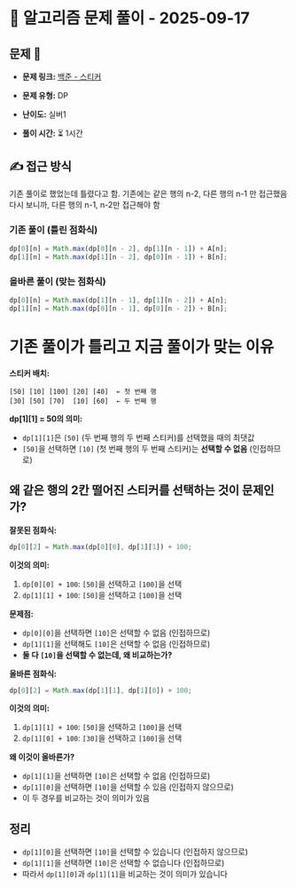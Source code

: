 # 📝 알고리즘 문제 풀이 - 2025-09-17

## 문제 📖

- **문제 링크:** [백준 - 스티커](https://www.acmicpc.net/problem/9465)

- **문제 유형:** DP

- **난이도:** 실버1

- **풀이 시간:** ⏳ 1시간

## ✍ 접근 방식

기존 풀이로 했었는데 틀렸다고 함.
기존에는 같은 행의 n-2, 다른 행의 n-1 만 접근했음
다시 보니까, 다른 행의 n-1, n-2만 접근해야 함

### 기존 풀이 (틀린 점화식)

```javascript
dp[0][n] = Math.max(dp[0][n - 2], dp[1][n - 1]) + A[n];
dp[1][n] = Math.max(dp[1][n - 2], dp[0][n - 1]) + B[n];
```

### 올바른 풀이 (맞는 점화식)

```javascript
dp[0][n] = Math.max(dp[1][n - 1], dp[1][n - 2]) + A[n];
dp[1][n] = Math.max(dp[0][n - 1], dp[0][n - 2]) + B[n];
```

# 기존 풀이가 틀리고 지금 풀이가 맞는 이유

**스티커 배치:**

```
[50] [10] [100] [20] [40]  ← 첫 번째 행
[30] [50] [70]  [10] [60]  ← 두 번째 행
```

**dp[1][1] = 50의 의미:**

- `dp[1][1]`은 `[50]` (두 번째 행의 두 번째 스티커)를 선택했을 때의 최댓값
- `[50]`을 선택하면 `[10]` (첫 번째 행의 두 번째 스티커)는 **선택할 수 없음** (인접하므로)

## 왜 같은 행의 2칸 떨어진 스티커를 선택하는 것이 문제인가?

**잘못된 점화식:**

```javascript
dp[0][2] = Math.max(dp[0][0], dp[1][1]) + 100;
```

**이것의 의미:**

1. `dp[0][0] + 100`: `[50]`을 선택하고 `[100]`을 선택
2. `dp[1][1] + 100`: `[50]`을 선택하고 `[100]`을 선택

**문제점:**

- `dp[0][0]`을 선택하면 `[10]`은 선택할 수 없음 (인접하므로)
- `dp[1][1]`을 선택해도 `[10]`은 선택할 수 없음 (인접하므로)
- **둘 다 `[10]`을 선택할 수 없는데, 왜 비교하는가?**

**올바른 점화식:**

```javascript
dp[0][2] = Math.max(dp[1][1], dp[1][0]) + 100;
```

**이것의 의미:**

1. `dp[1][1] + 100`: `[50]`을 선택하고 `[100]`을 선택
2. `dp[1][0] + 100`: `[30]`을 선택하고 `[100]`을 선택

**왜 이것이 올바른가?**

- `dp[1][1]`을 선택하면 `[10]`은 선택할 수 없음 (인접하므로)
- `dp[1][0]`을 선택하면 `[10]`을 선택할 수 있음 (인접하지 않으므로)
- 이 두 경우를 비교하는 것이 의미가 있음

## 정리

- `dp[1][0]`을 선택하면 `[10]`을 선택할 수 있습니다 (인접하지 않으므로)
- `dp[1][1]`을 선택하면 `[10]`은 선택할 수 없습니다 (인접하므로)
- 따라서 `dp[1][0]`과 `dp[1][1]`을 비교하는 것이 의미가 있습니다
